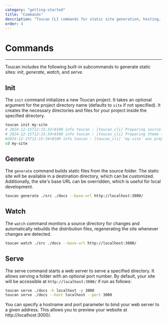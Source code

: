 ```yaml
---
category: "getting-started"
title: "Commands"
description: "Toucan CLI commands for static site generation, hosting, and deployment"
order: 4
---
```


# Commands
---

Toucan includes the following built-in subcommands to generate static sites: _init_, _generate_, _watch_, and _serve_.

## Init

The `init` command initializes a new Toucan project. It takes an optional argument for the project directory name (defaults to `site` if not specified). It creates the necessary directories and files for your project inside the specified directory.

```sh
toucan init my-site
# 2024-12-15T12:15:32+0100 info toucan : [toucan_cli] Preparing source files.
# 2024-12-15T12:15:34+0100 info toucan : [toucan_cli] Preparing theme files.
#2024-12-15T12:15:34+0100 info toucan : [toucan_cli] 'my-site' was prepared successfully.
cd my-site
```

## Generate

The `generate` command builds static files from the source folder. The static site will be available in a destination directory, which can be customized. Additionally, the site's base URL can be overridden, which is useful for local development.

```sh
toucan generate ./src ./docs --base-url http://localhost:3000/
```

## Watch

The `watch` command monitors a source directory for changes and automatically rebuilds the distribution files, regenerating the site whenever changes are detected.

```sh
toucan watch ./src ./docs --base-url http://localhost:3000/
```

## Serve

The serve command starts a web server to serve a specified directory. It allows serving a folder with an optional port number. By default, your site will be accessible at `http://localhost:3000/` if run as follows:

```sh
toucan serve ./docs -h localhost -p 3000
toucan serve ./docs --host localhost --port 3000
```

You can specify a hostname and port parameter to bind your web server to a given address. This allows you to preview your website at http://localhost:3000/.
